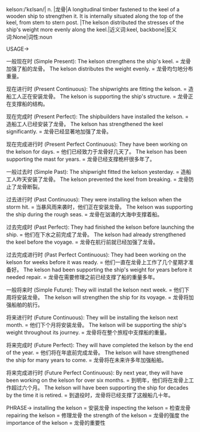 kelson:/ˈkɛlsən/| n. |龙骨|A longitudinal timber fastened to the keel of a wooden ship to strengthen it.  It is internally situated along the top of the keel, from stem to stern post. |The kelson distributed the stresses of the ship's weight more evenly along the keel.|近义词:keel, backbone|反义词:None|词性:noun

USAGE->

一般现在时 (Simple Present):
The kelson strengthens the ship's keel. = 龙骨加强了船的龙骨。
The kelson distributes the weight evenly. = 龙骨均匀地分布重量。

现在进行时 (Present Continuous):
The shipwrights are fitting the kelson. = 造船工人正在安装龙骨。
The kelson is supporting the ship's structure. = 龙骨正在支撑船的结构。

现在完成时 (Present Perfect):
The shipbuilders have installed the kelson. = 造船工人已经安装了龙骨。
The kelson has strengthened the keel significantly. = 龙骨已经显著地加强了龙骨。

现在完成进行时 (Present Perfect Continuous):
They have been working on the kelson for days. = 他们已经致力于龙骨好几天了。
The kelson has been supporting the mast for years. = 龙骨已经支撑桅杆很多年了。

一般过去时 (Simple Past):
The shipwright fitted the kelson yesterday. = 造船工人昨天安装了龙骨。
The kelson prevented the keel from breaking. = 龙骨防止了龙骨断裂。

过去进行时 (Past Continuous):
They were installing the kelson when the storm hit. = 当暴风雨来袭时，他们正在安装龙骨。
The kelson was supporting the ship during the rough seas. = 龙骨在汹涌的大海中支撑着船。

过去完成时 (Past Perfect):
They had finished the kelson before launching the ship. = 他们在下水之前完成了龙骨。
The kelson had already strengthened the keel before the voyage. = 龙骨在航行前就已经加强了龙骨。

过去完成进行时 (Past Perfect Continuous):
They had been working on the kelson for weeks before it was ready. = 他们一直在龙骨上工作了几个星期才准备好。
The kelson had been supporting the ship's weight for years before it needed repair. = 龙骨在需要修理之前已经支撑了船的重量多年。

一般将来时 (Simple Future):
They will install the kelson next week. = 他们下周将安装龙骨。
The kelson will strengthen the ship for its voyage. = 龙骨将加强船舶的航行。

将来进行时 (Future Continuous):
They will be installing the kelson next month. = 他们下个月将安装龙骨。
The kelson will be supporting the ship's weight throughout its journey. = 龙骨将在整个旅程中支撑船的重量。

将来完成时 (Future Perfect):
They will have completed the kelson by the end of the year. = 他们将在年底前完成龙骨。
The kelson will have strengthened the ship for many years to come. = 龙骨将在未来许多年加强船舶。

将来完成进行时 (Future Perfect Continuous):
By next year, they will have been working on the kelson for over six months. = 到明年，他们将在龙骨上工作超过六个月。
The kelson will have been supporting the ship for decades by the time it is retired. = 到退役时，龙骨将已经支撑了这艘船几十年。


PHRASE->
installing the kelson = 安装龙骨
inspecting the kelson = 检查龙骨
repairing the kelson = 修理龙骨
the strength of the kelson = 龙骨的强度
the importance of the kelson = 龙骨的重要性

